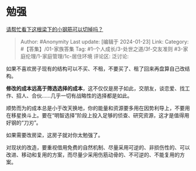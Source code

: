 # 勉强
[请帮忙看下这根梁下的小钢筋可以切掉吗？](https://www.zhihu.com/question/628513622/answer/3373525302)

> Author: #Anonymity
> Last update: [编辑于 2024-01-23]
> Link:
> Category: #【答集】/01-家族答集
> Tag: #1-个人成长/3-处世之道/3f-交友准则 #3-家庭伦理/1-家庭管理/1c-居住环境
> 评论区:
> 泛讨论:

如果不喜欢房子现有的结构可以不买、不租，不要买了、租了回来再盘算自己改结构。

**修改的成本远高于筛选选择的成本**，这不仅仅是房子如此，交朋友，谈恋爱、找工作、招人、合伙……几乎一切有战略性的选择都是如此。

顺势而为的成本总是小于改天换地，你的能量和资源要多用在因势利导上，不要用在移星换斗上。要在“明智选择”阶段上投入足够的侦查、研究资源，这才是值得用好钢的“刀刃”。

如果需要改房梁，这房子就对你太勉强了。

对现状的改造，要重视借用免费的自然机制、尽量采用可逆的、非损伤性的、可以改进、移动和复用的方案，而尽量少采用伤筋动骨的、不可逆的、不能复用的方案。
